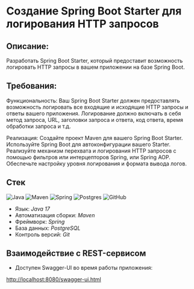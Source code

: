 # Создание Spring Boot Starter для логирования HTTP запросов

## Описание:

Разработать Spring Boot Starter, который предоставит возможность логировать HTTP запросы в вашем приложении на базе Spring Boot.

## Требования:

Функциональность:
Ваш Spring Boot Starter должен предоставлять возможность логировать все входящие и исходящие HTTP запросы и ответы вашего приложения.
Логирование должно включать в себя метод запроса, URL, заголовки запроса и ответа, код ответа, время обработки запроса и т.д.

Реализация:
Создайте проект Maven для вашего Spring Boot Starter.
Используйте Spring Boot для автоконфигурации вашего Starter.
Реализуйте механизм перехвата и логирования HTTP запросов с помощью фильтров или интерцепторов Spring, или Spring AOP.
Обеспечьте настройку уровня логирования и формата вывода логов.

## Стек
![Java](https://img.shields.io/badge/java-%23ED8B00.svg?style=for-the-badge&logo=java&logoColor=white "Java 17")
![Maven](https://img.shields.io/badge/Maven-green.svg?style=for-the-badge&logo=mockito&logoColor=white "Maven")
![Spring](https://img.shields.io/badge/Spring-blueviolet.svg?style=for-the-badge&logo=spring&logoColor=white "Spring")
![Postgres](https://img.shields.io/badge/postgres-%23316192.svg?style=for-the-badge&logo=postgresql&logoColor=white)
![GitHub](https://img.shields.io/badge/git-%23121011.svg?style=for-the-badge&logo=github&logoColor=white "Git")

* Язык: *Java 17*
* Автоматизация сборки: *Maven*
* Фреймворк: *Spring*
* База данных: *PostgreSQL*
* Контроль версий: *Git*

## Взаимодействие с REST-сервисом

- Доступен Swagger-UI во время работы приложения:

[http://localhost:8080/swagger-ui.html](http://localhost:8080/swagger-ui.html)
